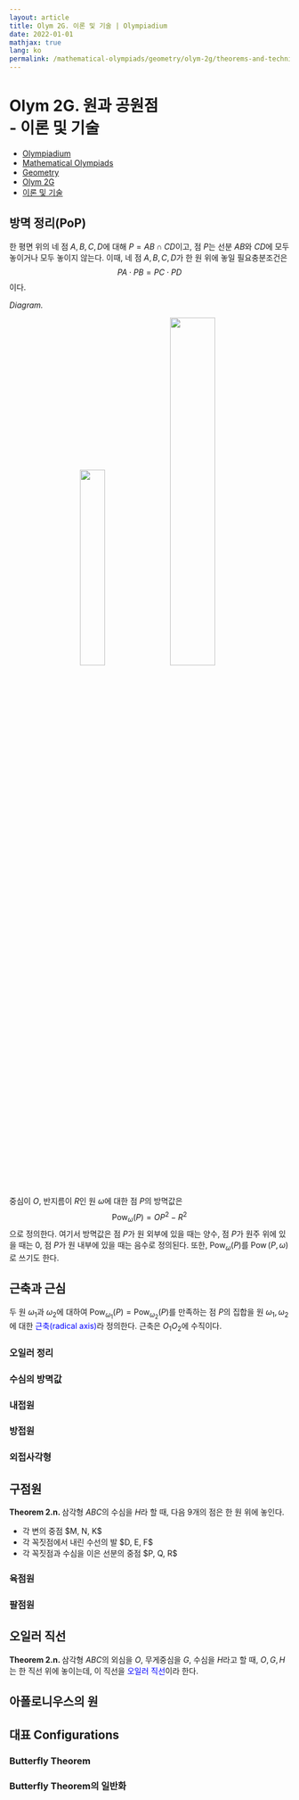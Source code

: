 ```yaml
---
layout: article
title: Olym 2G. 이론 및 기술 | Olympiadium
date: 2022-01-01
mathjax: true
lang: ko
permalink: /mathematical-olympiads/geometry/olym-2g/theorems-and-techniques/
---
```

# Olym 2G. 원과 공원점 <br> <ssup> - 이론 및 기술</ssup>

<ul class="breadcrumb">
	<li><a href="{{ site.baseurl }}/">Olympiadium</a></li> 
	<li><a href="{{ site.baseurl }}/mathematical-olympiads/">Mathematical Olympiads</a></li> 
	<li><a href="{{ site.baseurl }}/mathematical-olympiads/geometry/">Geometry</a></li> 
	<li><a href="{{ site.baseurl }}/mathematical-olympiads/geometry/olym-2g/">Olym 2G</a></li> 
	<li><a href="{{ site.baseurl }}/mathematical-olympiads/geometry/olym-2g/theorems-and-techniques/">이론 및 기술</a></li>
</ul>

## 방멱 정리(PoP)
<greenboard> 한 평면 위의 네 점 $A, B, C, D$에 대해 $P=AB \cap CD$이고, 점 $P$는 선분 $AB$와 $CD$에 모두 놓이거나 모두 놓이지 않는다. 이때, 네 점 $A, B, C, D$가 한 원 위에 놓일 필요충분조건은 $$PA \cdot PB = PC \cdot PD$$ 이다. </greenboard>
<!--접선에 대한 방멱정리-->

<i>Diagram.</i>
<center>
    <img src="{{ site.baseurl }}/images/posts/Mathematical Olympiads/Olym 2G/방멱정리1.png"  width="30%">
    <img src="{{ site.baseurl }}/images/posts/Mathematical Olympiads/Olym 2G/방멱정리2.png"  width="40%">
</center>

<yellowboard>중심이 $O$, 반지름이 $R$인 원 $\omega$에 대한 점 $P$의 방멱값은 $$\operatorname{Pow}_\omega(P)=OP^2-R^2$$으로 정의한다. </yellowboard>
여기서 방멱값은 점 $P$가 원 외부에 있을 때는 양수, 점 $P$가 원주 위에 있을 때는 $0$, 점 $P$가 원 내부에 있을 때는 음수로 정의된다. 
또한, $\operatorname{Pow}_\omega(P)$를 $\operatorname{Pow}(P, \omega)$로 쓰기도 한다. 

## 근축과 근심
<yellowboard> 두 원 $\omega_1$과 $\omega_2$에 대하여 $\operatorname{Pow}_{\omega_1}(P)=\operatorname{Pow}_{\omega_2}(P)$를 만족하는 점 $P$의 집합을 원 $\omega_1, \omega_2$에 대한 <span style="color:blue">근축(radical axis)</span>라 정의한다. </yellowboard>
<orangeboard> 근축은 $O_1O_2$에 수직이다. </orangeboard>

### 오일러 정리
### 수심의 방멱값

### 내접원

### 방접원

### 외접사각형

## 구점원
<greenboard><b>Theorem 2.n. </b>삼각형 $ABC$의 수심을 $H$라 할 때, 다음 9개의 점은 한 원 위에 놓인다. 
<ul class="inbox">
	<li>각 변의 중점 $M, N, K$</li>
	<li>각 꼭짓점에서 내린 수선의 발 $D, E, F$</li>
	<li>각 꼭짓점과 수심을 이은 선분의 중점 $P, Q, R$</li>
</ul>
</greenboard>

### 육점원

### 팔점원

## 오일러 직선
<greenboard><b>Theorem 2.n. </b>삼각형 $ABC$의 외심을 $O$, 무게중심을 $G$, 수심을 $H$라고 할 때, $O, G, H$는 한 직선 위에 놓이는데, 이 직선을 <span style="color:blue">오일러 직선</span>이라 한다. </greenboard>

<!--구점원의 중심과 오일러 직선-->

## 아폴로니우스의 원

## 대표 Configurations
### Butterfly Theorem
### Butterfly Theorem의 일반화
